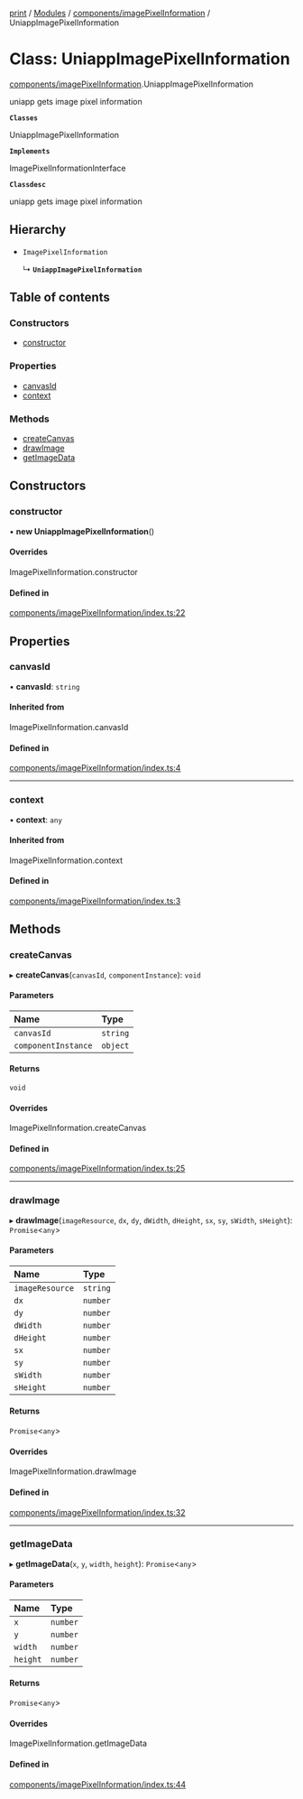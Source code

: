 [print](../README.md) / [Modules](../modules.md) / [components/imagePixelInformation](../modules/components_imagePixelInformation.md) / UniappImagePixelInformation

# Class: UniappImagePixelInformation

[components/imagePixelInformation](../modules/components_imagePixelInformation.md).UniappImagePixelInformation

uniapp gets image pixel information

**`Classes`**

UniappImagePixelInformation

**`Implements`**

ImagePixelInformationInterface

**`Classdesc`**

uniapp gets image pixel information

## Hierarchy

- `ImagePixelInformation`

  ↳ **`UniappImagePixelInformation`**

## Table of contents

### Constructors

- [constructor](components_imagePixelInformation.UniappImagePixelInformation.md#constructor)

### Properties

- [canvasId](components_imagePixelInformation.UniappImagePixelInformation.md#canvasid)
- [context](components_imagePixelInformation.UniappImagePixelInformation.md#context)

### Methods

- [createCanvas](components_imagePixelInformation.UniappImagePixelInformation.md#createcanvas)
- [drawImage](components_imagePixelInformation.UniappImagePixelInformation.md#drawimage)
- [getImageData](components_imagePixelInformation.UniappImagePixelInformation.md#getimagedata)

## Constructors

### constructor

• **new UniappImagePixelInformation**()

#### Overrides

ImagePixelInformation.constructor

#### Defined in

[components/imagePixelInformation/index.ts:22](https://github.com/17562105692/printease/blob/f4cf8ae/src/components/imagePixelInformation/index.ts#L22)

## Properties

### canvasId

• **canvasId**: `string`

#### Inherited from

ImagePixelInformation.canvasId

#### Defined in

[components/imagePixelInformation/index.ts:4](https://github.com/17562105692/printease/blob/f4cf8ae/src/components/imagePixelInformation/index.ts#L4)

___

### context

• **context**: `any`

#### Inherited from

ImagePixelInformation.context

#### Defined in

[components/imagePixelInformation/index.ts:3](https://github.com/17562105692/printease/blob/f4cf8ae/src/components/imagePixelInformation/index.ts#L3)

## Methods

### createCanvas

▸ **createCanvas**(`canvasId`, `componentInstance`): `void`

#### Parameters

| Name | Type |
| :------ | :------ |
| `canvasId` | `string` |
| `componentInstance` | `object` |

#### Returns

`void`

#### Overrides

ImagePixelInformation.createCanvas

#### Defined in

[components/imagePixelInformation/index.ts:25](https://github.com/17562105692/printease/blob/f4cf8ae/src/components/imagePixelInformation/index.ts#L25)

___

### drawImage

▸ **drawImage**(`imageResource`, `dx`, `dy`, `dWidth`, `dHeight`, `sx`, `sy`, `sWidth`, `sHeight`): `Promise`<`any`\>

#### Parameters

| Name | Type |
| :------ | :------ |
| `imageResource` | `string` |
| `dx` | `number` |
| `dy` | `number` |
| `dWidth` | `number` |
| `dHeight` | `number` |
| `sx` | `number` |
| `sy` | `number` |
| `sWidth` | `number` |
| `sHeight` | `number` |

#### Returns

`Promise`<`any`\>

#### Overrides

ImagePixelInformation.drawImage

#### Defined in

[components/imagePixelInformation/index.ts:32](https://github.com/17562105692/printease/blob/f4cf8ae/src/components/imagePixelInformation/index.ts#L32)

___

### getImageData

▸ **getImageData**(`x`, `y`, `width`, `height`): `Promise`<`any`\>

#### Parameters

| Name | Type |
| :------ | :------ |
| `x` | `number` |
| `y` | `number` |
| `width` | `number` |
| `height` | `number` |

#### Returns

`Promise`<`any`\>

#### Overrides

ImagePixelInformation.getImageData

#### Defined in

[components/imagePixelInformation/index.ts:44](https://github.com/17562105692/printease/blob/f4cf8ae/src/components/imagePixelInformation/index.ts#L44)
